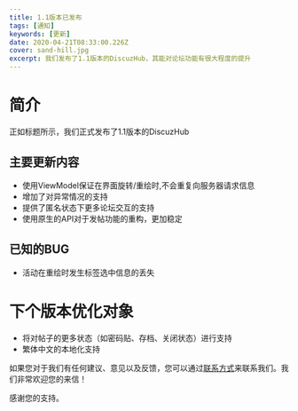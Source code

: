 ```yaml
---
title: 1.1版本已发布
tags: [通知]
keywords: [更新]
date: 2020-04-21T08:33:00.226Z
cover: sand-hill.jpg
excerpt: 我们发布了1.1版本的DiscuzHub，其能对论坛功能有很大程度的提升
---
```


# 简介

正如标题所示，我们正式发布了1.1版本的DiscuzHub

## 主要更新内容

+ 使用ViewModel保证在界面旋转/重绘时,不会重复向服务器请求信息
+ 增加了对异常情况的支持
+ 提供了匿名状态下更多论坛交互的支持
+ 使用原生的API对于发帖功能的重构，更加稳定

## 已知的BUG

+ 活动在重绘时发生标签选中信息的丢失

# 下个版本优化对象

+ 将对帖子的更多状态（如密码贴、存档、关闭状态）进行支持
+ 繁体中文的本地化支持

如果您对于我们有任何建议、意见以及反馈，您可以通过[联系方式](/contact/)来联系我们。我们非常欢迎您的来信！

感谢您的支持。